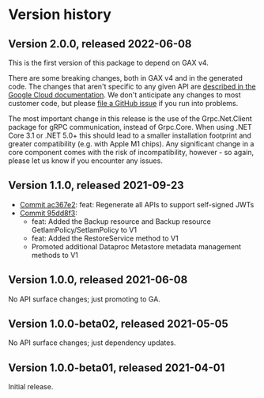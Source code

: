 # Version history

## Version 2.0.0, released 2022-06-08

This is the first version of this package to depend on GAX v4.

There are some breaking changes, both in GAX v4 and in the generated
code. The changes that aren't specific to any given API are [described in the Google Cloud
documentation](https://cloud.google.com/dotnet/docs/reference/help/breaking-gax4).
We don't anticipate any changes to most customer code, but please [file a
GitHub issue](https://github.com/googleapis/google-cloud-dotnet/issues/new/choose)
if you run into problems.

The most important change in this release is the use of the Grpc.Net.Client package
for gRPC communication, instead of Grpc.Core. When using .NET Core 3.1 or .NET 5.0+
this should lead to a smaller installation footprint and greater compatibility (e.g.
with Apple M1 chips). Any significant change in a core component comes with the risk
of incompatibility, however - so again, please let us know if you encounter any
issues.


## Version 1.1.0, released 2021-09-23

- [Commit ac367e2](https://github.com/googleapis/google-cloud-dotnet/commit/ac367e2): feat: Regenerate all APIs to support self-signed JWTs
- [Commit 95dd8f3](https://github.com/googleapis/google-cloud-dotnet/commit/95dd8f3):
  - feat: Added the Backup resource and Backup resource GetIamPolicy/SetIamPolicy to V1
  - feat: Added the RestoreService method to V1
  - Promoted additional Dataproc Metastore metadata management methods to V1

## Version 1.0.0, released 2021-06-08

No API surface changes; just promoting to GA.

## Version 1.0.0-beta02, released 2021-05-05

No API surface changes; just dependency updates.

## Version 1.0.0-beta01, released 2021-04-01

Initial release.
